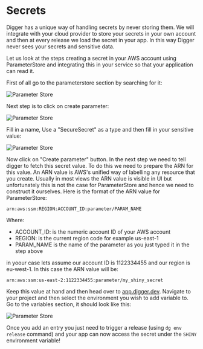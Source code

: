# Secrets

Digger has a unique way of handling secrets by never storing them. We will integrate with your cloud provider to store your secrets in your own account and then at every release we load the secret in your app. In this way Digger never sees your secrets and sensitive data.

Let us look at the steps creating a secret in your AWS account using ParameterStore and integrating this in your service so that your application can read it.

First of all go to the parameterstore section by searching for it:

![Parameter Store](../img/parameterstore.png)

Next step is to click on create parameter:

![Parameter Store](../img/parameterstore_view.png)

Fill in a name, Use a "SecureSecret" as a type and then fill in your sensitive value:

![Parameter Store](../img/parameterstore_new.png)

Now click on "Create parameter" button. In the next step we need to tell digger to fetch this secret value. To do this we need to prepare the ARN for this value. An ARN value is AWS's unified way of labelling any resource that you create. Usually in most views the ARN value is visible in UI but unfortunately this is not the case for ParameterStore and hence we need to construct it ourselves. Here is the format of the ARN value for ParameterStore:

```
arn:aws:ssm:REGION:ACCOUNT_ID:parameter/PARAM_NAME
```

Where:

- ACCOUNT_ID: is the numeric account ID of your AWS account
- REGION: is the current region code for example us-east-1
- PARAM_NAME is the name of the parameter as you just typed it in the step above

in yoour case lets assume our account ID is 1122334455 and our region is eu-west-1. In this case the ARN value will be:

```
arn:aws:ssm:us-east-2:1122334455:parameter/my_shiny_secret
```

Keep this value at hand and then head over to [app.digger.dev](https://app.digger.dev). Navigate to your project and then select the environment you wish to add variable to. Go to the variables section, it should look like this:

![Parameter Store](../img/secret_settings.png)

Once you add an entry you just need to trigger a release (using `dg env release` command) and your app can now access the secret under the `SHINY` environment variable!
